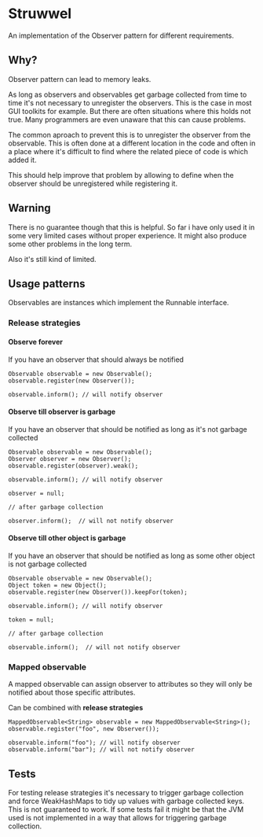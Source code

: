 Struwwel
========

An implementation of the Observer pattern for different requirements.

Why?
----

Observer pattern can lead to memory leaks.

As long as observers and observables get garbage collected from time to time it's not necessary to unregister the observers.
This is the case in most GUI toolkits for example. But there are often situations where this holds not true. Many programmers
are even unaware that this can cause problems.

The common aproach to prevent this is to unregister the observer from the observable. This is often done at a different
location in the code and often in a place where it's difficult to find where the related piece of code is which added it.

This should help improve that problem by allowing to define when the observer should be unregistered while registering it.

Warning
-------

There is no guarantee though that this is helpful.
So far i have only used it in some very limited cases without proper experience.
It might also produce some other problems in the long term.


Also it's still kind of limited.

Usage patterns
--------------

Observables are instances which implement the Runnable interface.

### Release strategies

#### Observe forever

If you have an observer that should always be notified

    Observable observable = new Observable();
    observable.register(new Observer());
    
    observable.inform(); // will notify observer
     
#### Observe till observer is garbage

If you have an observer that should be notified as long as it's not garbage collected

    Observable observable = new Observable();
    Observer observer = new Observer();
    observable.register(observer).weak();
    
    observable.inform(); // will notify observer
    
    observer = null;
    
    // after garbage collection
    
    observer.inform();  // will not notify observer
    
#### Observe till other object is garbage    

If you have an observer that should be notified as long as some other object is not garbage collected

    Observable observable = new Observable();
    Object token = new Object();
    observable.register(new Observer()).keepFor(token);
    
    observable.inform(); // will notify observer
    
    token = null;
    
    // after garbage collection
    
    observable.inform();  // will not notify observer

### Mapped observable

A mapped observable can assign observer to attributes so they will only be notified about those specific attributes.

Can be combined with **release strategies**

    MappedObservable<String> observable = new MappedObservable<String>();
    observable.register("foo", new Observer());
    
    observable.inform("foo"); // will notify observer
    observable.inform("bar"); // will not notify observer
    

Tests
-----

For testing release strategies it's necessary to trigger garbage collection and force WeakHashMaps to tidy up values
with garbage collected keys. This is not guaranteed to work. If some tests fail it might be that the JVM used is not
implemented in a way that allows for triggering garbage collection.

    
    